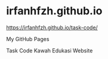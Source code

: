 # irfanhfzh.github.io
https://irfanhfzh.github.io/task-code/

My GitHub Pages

Task Code Kawah Edukasi Website
